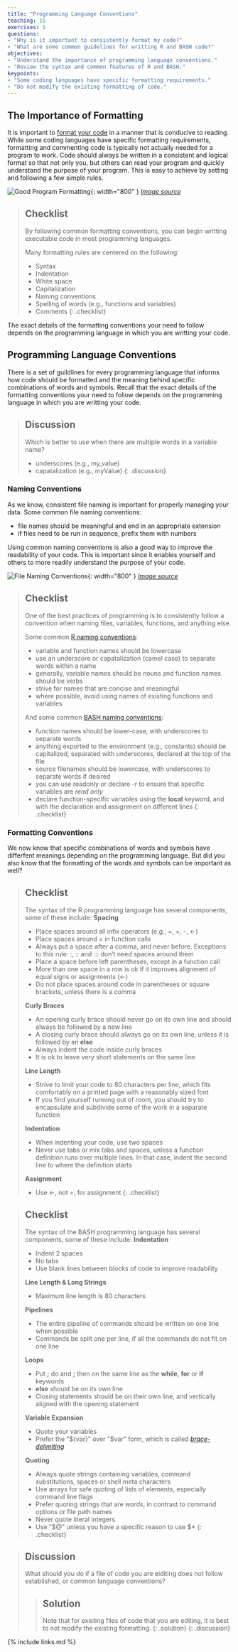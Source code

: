 ```yaml
---
title: "Programming Language Conventions"
teaching: 15
exercises: 5
questions:
- "Why is it important to consistently format my code?"
- "What are some common guidelines for writting R and BASH code?"
objectives:
- "Understand the importance of programming language conventions."
- "Review the syntax and common features of R and BASH."
keypoints:
- "Some coding languages have specific formatting requirements."
- "Do not modify the existing formatting of code."
---
```


## The Importance of Formatting

It is important to [format your code][carefulFormatting] in a manner that is conducive to reading. While some coding languages have specific formatting requirements, formatting and commenting code is typically not actually needed for a program to work. Code should always be written in a consistent and logical format so that not only you, but others can read your program and quickly understand the purpose of your program. This is easy to achieve by setting and following a few simple rules.

![Good Program Formatting](../fig/Be-Careful-with-Code-Formatting.png){: width="800" }
*[Image source][carefulFormatting]*

> ## Checklist
>
> By following common formatting conventions, you can begin writting executable code in most programming languages. 
> 
> Many formatting rules are centered on the following:
> - Syntax
> - Indentation
> - White space
> - Capitalization
> - Naming conventions
> - Spelling of words (e.g., functions and variables)
> - Comments
{: .checklist}

The exact details of the formatting conventions your need to follow depends on the programming language in which you are writting your code.


## Programming Language Conventions 

There is a set of guildlines for every programming language that informs how code should be formatted and the meaning behind specific combinations of words and symbols. Recall that the exact details of the formatting conventions your need to follow depends on the programming language in which you are writting your code.

> ## Discussion
>
> Which is better to use when there are multiple words in a variable name?
> - underscores (e.g., my_value)
> - capatalization (e.g., myValue)
{: .discussion}


### Naming Conventions

As we know, consistent file naming is important for properly managing your data. Some common file naming conventions:
- file names should be meaningful and end in an appropriate extension
- if files need to be run in sequence, prefix them with numbers

Using common naming conventions is also a good way to improve the readability of your code. This is important since it enables yourself and others to more readily understand the purpose of your code. 

![File Naming Conventions](../fig/laureperrier_filenaming.png){: width="800" }
*[Image source][fileConventions]*

> ## Checklist
>
> One of the best practices of programming is to consistently follow a convention when naming files, variables, functions, and anything else.
>
> Some common [R naming conventions][conventionsR]:
> - variable and function names should be lowercase
> - use an underscore or capatalization (camel case) to separate words within a name
> - generally, variable names should be nouns and function names should be verbs
> - strive for names that are concise and meaningful
> - where possible, avoid using names of existing functions and variables
>
> And some common [BASH naming conventions][conventionsBASH]:
> - function names should be lower-case, with underscores to separate words
> - anything exported to the environment (e.g., constants) should be capitalized, separated with underscores, declared at the top of the file
> - source filenames should be lowercase, with underscores to separate words if desired
> - you can use readonly or declare -r to ensure that specific variables are *read only*
> - declare function-specific variables using the **local** keyword, and with the declaration and assignment on different lines
{: .checklist}


### Formatting Conventions

We now know that specific combinations of words and symbols have differfent meanings depending on the programming language. But did you also know that the formatting of the words and symbols can be important as well?

> ## Checklist
>
> The syntax of the R programming language has several components, some of these include:
> **Spacing**
> - Place spaces around all infix operators (e.g., =, +, -, <-)
> - Place spaces around = in function calls
> - Always put a space after a comma, and never before. Exceptions to this rule: :, :: and ::: don’t need spaces around them
> - Place a space before left parentheses, except in a function call
> - More than one space in a row is ok if it improves alignment of equal signs or assignments (<-)
> - Do not place spaces around code in parentheses or square brackets, unless there is a comma
>
> **Curly Braces**
> - An opening curly brace should never go on its own line and should always be followed by a new line
> - A closing curly brace should always go on its own line, unless it is followed by an **else**
> - Always indent the code inside curly braces
> - It is ok to leave very short statements on the same line
>
> **Line Length**
> - Strive to limit your code to 80 characters per line, which fits comfortably on a printed page with a reasonably sized font
> - If you find yourself running out of room, you should try to encapsulate and subdivide some of the work in a separate function
>
> **Indentation**
> - When indenting your code, use two spaces
> - Never use tabs or mix tabs and spaces, unless a function definition runs over multiple lines. In that case, indent the second line to where the definition starts
> 
> **Assignment**
> - Use <-, not =, for assignment
{: .checklist}

> ## Checklist
>
> The syntax of the BASH programming language has several components, some of these include:
> **Indentation**
> - Indent 2 spaces
> - No tabs
> - Use blank lines between blocks of code to improve readability
>
> **Line Length & Long Strings**
> - Maximum line length is 80 characters
>
> **Pipelines**
> - The entire pipeline of commands should be written on one line when possible
> - Commands be split one per line, if all the commands do not fit on one line
>
> **Loops**
> - Put **;** do and **;** then on the same line as the **while**, **for** or **if** keywords
> - **else** should be on its own line
> - Closing statements should be on their own line, and vertically aligned with the opening statement
>
> **Variable Expansion**
> - Quote your variables
> - Prefer the "${var}" over "$var" form, which is called [*brace-delimiting*][varExpand]
>
> **Quoting**
> - Always quote strings containing variables, command substitutions, spaces or shell meta characters
> - Use arrays for safe quoting of lists of elements, especially command line flags
> - Prefer quoting strings that are *words*, in contrast to command options or file path names
> - Never quote literal integers
> - Use "$@" unless you have a specific reason to use $\*
{: .checklist}

> ## Discussion
>
> What should you do if a file of code you are eiditing does not follow established, or common language conventions?
>
>> ## Solution
>>
>> Note that for existing files of code that you are editing, it is best to not modify the existing formatting.
> {: .solution}
{: .discussion}


[carefulFormatting]: https://coreassistance.com/tips/2018/02/13/be-careful-with-code-formatting/
[conventionsR]: http://adv-r.had.co.nz/Style.html
[conventionsBASH]: https://google.github.io/styleguide/shellguide.html
[fileConventions]: https://biblio.uottawa.ca/en/services/faculty/research-data-management/file-naming-and-organization-data
[varExpand]: https://google.github.io/styleguide/shellguide.html#s5.6-variable-expansion

{% include links.md %}
